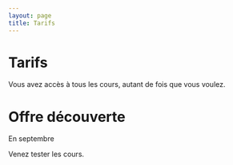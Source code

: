 ```yaml
---
layout: page
title: Tarifs
---
```


# Tarifs 

Vous avez accès à tous les cours, autant de fois que vous voulez.

<h1>
  Offre découverte
</h1>
<p>
  En septembre
</p>
<p>
  Venez tester les cours.
</p>
